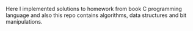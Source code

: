 Here I implemented solutions to homework from book C programming language and also this repo contains algorithms, data structures and bit manipulations.
